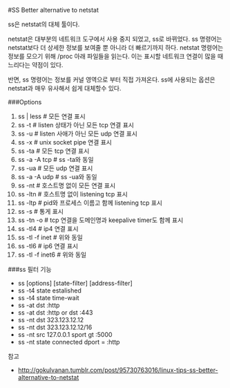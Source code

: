 #SS Better alternative to netstat

ss은 netstat의 대체 툴이다.

netstat은 대부분의 네트워크 도구에서 사용 중지 되었고, ss로 바뀌었다.
ss 명령어는 netstat보다 더 상세한 정보를 보여줄 뿐 아니라 더 빠르기까지 하다.
netstat 명령어는 정보를 모으기 위해 /proc 아래 파일들을 읽는다. 이는 표시할 네트워크 연결이 많을 때 느리다는 약점이 있다.

반면, ss 명령어는 정보를 커널 영역으로 부터 직접 가져온다. ss에 사용되는 옵션은 netstat과 매우 유사해서 쉽게 대체할수 있다.

###Options
1. ss | less # 모든 연결 표시
2. ss -t # listen 상태가 아닌 모든 tcp 연결 표시
3. ss -u # listen 사애가 아닌 모든 udp 연결 표시
4. ss -x # unix socket pipe 연결 표시
5. ss -ta # 모든 tcp 연결 표시
6. ss -a -A tcp # ss -ta와 동일
7. ss -ua # 모든 udp 연결 표시
8. ss -a -A udp # ss -ua와 동일
9. ss -nt # 호스트명 없이 모든 연결 표시
10. ss -ltn # 호스트명 없이 listening tcp 표시
11. ss -ltp # pid와 프로세스 이름고 함께 listening tcp 표시
12. ss -s # 통게 표시
13. ss -tn -o # tcp 연결을 도메인명과 keepalive timer도 함께 표시
14. ss -tl4 # ip4 연결 표시
15. ss -tl -f inet # 위와 동일
16. ss -tl6 # ip6 연결 표시
17. ss -tl -f inet6 # 위와 동일

###ss 필터 기능
 - ss [options] [state-filter] [address-filter]
 - ss -t4 state estalished
 - ss -t4 state time-wait
 - ss -at dst :http
 - ss -at dst :http or dst :443
 - ss -nt dst 323.123.12.12
 - ss -nt dst 323.123.12.12/16
 - ss -nt src 127.0.0.1 sport gt :5000
 - ss -nt state connected dport = :http

참고
 - http://gokulvanan.tumblr.com/post/95730763016/linux-tips-ss-better-alternative-to-netstat
